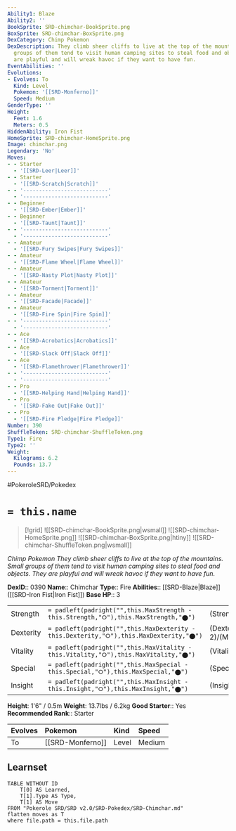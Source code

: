 ```yaml
---
Ability1: Blaze
Ability2: ''
BookSprite: SRD-chimchar-BookSprite.png
BoxSprite: SRD-chimchar-BoxSprite.png
DexCategory: Chimp Pokemon
DexDescription: They climb sheer cliffs to live at the top of the mountains. Small
  groups of them tend to visit human camping sites to steal food and objects. They
  are playful and will wreak havoc if they want to have fun.
EventAbilities: ''
Evolutions:
- Evolves: To
  Kind: Level
  Pokemon: '[[SRD-Monferno]]'
  Speed: Medium
GenderType: ''
Height:
  Feet: 1.6
  Meters: 0.5
HiddenAbility: Iron Fist
HomeSprite: SRD-chimchar-HomeSprite.png
Image: chimchar.png
Legendary: 'No'
Moves:
- - Starter
  - '[[SRD-Leer|Leer]]'
- - Starter
  - '[[SRD-Scratch|Scratch]]'
- - '---------------------------'
  - '---------------------------'
- - Beginner
  - '[[SRD-Ember|Ember]]'
- - Beginner
  - '[[SRD-Taunt|Taunt]]'
- - '---------------------------'
  - '---------------------------'
- - Amateur
  - '[[SRD-Fury Swipes|Fury Swipes]]'
- - Amateur
  - '[[SRD-Flame Wheel|Flame Wheel]]'
- - Amateur
  - '[[SRD-Nasty Plot|Nasty Plot]]'
- - Amateur
  - '[[SRD-Torment|Torment]]'
- - Amateur
  - '[[SRD-Facade|Facade]]'
- - Amateur
  - '[[SRD-Fire Spin|Fire Spin]]'
- - '---------------------------'
  - '---------------------------'
- - Ace
  - '[[SRD-Acrobatics|Acrobatics]]'
- - Ace
  - '[[SRD-Slack Off|Slack Off]]'
- - Ace
  - '[[SRD-Flamethrower|Flamethrower]]'
- - '---------------------------'
  - '---------------------------'
- - Pro
  - '[[SRD-Helping Hand|Helping Hand]]'
- - Pro
  - '[[SRD-Fake Out|Fake Out]]'
- - Pro
  - '[[SRD-Fire Pledge|Fire Pledge]]'
Number: 390
ShuffleToken: SRD-chimchar-ShuffleToken.png
Type1: Fire
Type2: ''
Weight:
  Kilograms: 6.2
  Pounds: 13.7
---
```


#PokeroleSRD/Pokedex

# `= this.name`

> [!grid]
> ![[SRD-chimchar-BookSprite.png|wsmall]]
> ![[SRD-chimchar-HomeSprite.png]]
> ![[SRD-chimchar-BoxSprite.png|htiny]]
> ![[SRD-chimchar-ShuffleToken.png|wsmall]]


*Chimp Pokemon*
*They climb sheer cliffs to live at the top of the mountains. Small groups of them tend to visit human camping sites to steal food and objects. They are playful and will wreak havoc if they want to have fun.*

**DexID**:: 0390
**Name**:: Chimchar
**Type**:: Fire
**Abilities**:: [[SRD-Blaze|Blaze]] ([[SRD-Iron Fist|Iron Fist]])
**Base HP**:: 3

|           |                                                                                        |                                          |
| --------- | -------------------------------------------------------------------------------------- | ---------------------------------------- |
| Strength  | `= padleft(padright("",this.MaxStrength - this.Strength,"⭘"),this.MaxStrength,"⬤")`    | (Strength::2)/(MaxStrength::4)   |
| Dexterity | `= padleft(padright("",this.MaxDexterity - this.Dexterity,"⭘"),this.MaxDexterity,"⬤")` | (Dexterity:: 2)/(MaxDexterity::4) |
| Vitality  | `= padleft(padright("",this.MaxVitality - this.Vitality,"⭘"),this.MaxVitality,"⬤")`    | (Vitality::1)/(MaxVitality::3)   |
| Special   | `= padleft(padright("",this.MaxSpecial - this.Special,"⭘"),this.MaxSpecial,"⬤")`       | (Special::2)/(MaxSpecial::4)     |
| Insight   | `= padleft(padright("",this.MaxInsight - this.Insight,"⭘"),this.MaxInsight,"⬤")`       | (Insight::1)/(MaxInsight::3)     |

**Height**: 1'6" / 0.5m
**Weight**: 13.7lbs / 6.2kg
**Good Starter**:: Yes
**Recommended Rank**:: Starter

| Evolves   | Pokemon          | Kind   | Speed   |
|:----------|:-----------------|:-------|:--------|
| To        | [[SRD-Monferno]] | Level  | Medium  |

## Learnset

```dataview
TABLE WITHOUT ID
    T[0] AS Learned,
    T[1].Type AS Type,
    T[1] AS Move
FROM "Pokerole SRD/SRD v2.0/SRD-Pokedex/SRD-Chimchar.md"
flatten moves as T
where file.path = this.file.path
```
